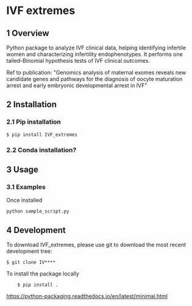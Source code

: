 # IVF extremes

## 1 Overview

Python package to analyze IVF clinical data, helping identifying infertile women and characterizing infertility 
endophenotypes. It performs one tailed-Binomial hypothesis tests of IVF clinical outcomes.

Ref to publication:
"Genomics analysis of maternal exomes reveals new candidate genes and pathways for the diagnosis of oocyte maturation 
arrest and early embryonic developmental arrest in IVF"

## 2 Installation

### 2.1 Pip installation

```console
$ pip install IVF_extremes
```

### 2.2 Conda installation?

## 3 Usage

### 3.1 Examples

Once installed

```console
python sample_script.py
```


## 4 Development

To download IVF_extremes, please use git to download the most recent development tree:


```console
$ git clone IV****
```

To install the package locally

```console
    $ pip install .
```

https://python-packaging.readthedocs.io/en/latest/minimal.html
